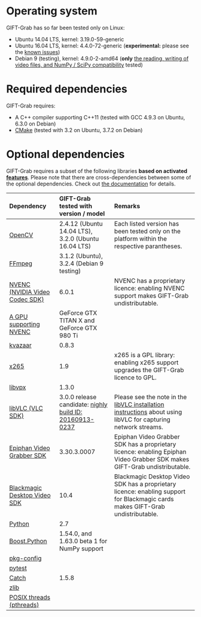 # Operating system

GIFT-Grab has so far been tested only on Linux:
* Ubuntu 14.04 LTS, kernel: 3.19.0-59-generic
* Ubuntu 16.04 LTS, kernel: 4.4.0-72-generic (**experimental:** please see the [known issues](../README.md#known-issues))
* Debian 9 (testing), kernel: 4.9.0-2-amd64 (**only** [the reading, writing of video files, and NumPy / SciPy compatibility][deb-test] tested)

[deb-test]: ../README.md#features


# Required dependencies

GIFT-Grab requires:

* A C++ compiler supporting C++11 (tested with GCC 4.9.3 on Ubuntu, 6.3.0 on Debian)
* [CMake](https://cmake.org/) (tested with 3.2 on Ubuntu, 3.7.2 on Debian)


# Optional dependencies

GIFT-Grab requires a subset of the following libraries **based on activated [features](../README.md#features)**.
Please note that there are cross-dependencies between some of the optional dependencies.
Check out [the documentation](tips.md) for details.

| **Dependency** | **GIFT-Grab tested with version / model** | **Remarks** |
| :--- | :--- | :--- |
| [OpenCV](http://www.opencv.org/) | 2.4.12 (Ubuntu 14.04 LTS), 3.2.0 (Ubuntu 16.04 LTS) | Each listed version has been tested only on the platform within the respective parantheses. |
| [FFmpeg](https://ffmpeg.org/) | 3.1.2 (Ubuntu), 3.2.4 (Debian 9 testing) | |
| [NVENC (NVIDIA Video Codec SDK)](https://developer.nvidia.com/nvidia-video-codec-sdk) | 6.0.1 | NVENC has a proprietary licence: enabling NVENC support makes GIFT-Grab undistributable. |
| [A GPU supporting NVENC](https://developer.nvidia.com/nvidia-video-codec-sdk) | GeForce GTX TITAN X and GeForce GTX 980 Ti | |
| [kvazaar](https://github.com/ultravideo/kvazaar) | 0.8.3 | |
| [x265](http://x265.org/) | 1.9 | x265 is a GPL library: enabling x265 support upgrades the GIFT-Grab licence to GPL. |
| [libvpx](https://www.webmproject.org/code/) | 1.3.0 | |
| [libVLC (VLC SDK)](https://wiki.videolan.org/LibVLC/) | 3.0.0 release candidate: [nighly build ID: 20160913-0237](http://nightlies.videolan.org/build/source/?C=M;O=D) | Please see the note in the [libVLC installation instructions](tips.md#libvlc) about using libVLC for capturing network streams. |
| [Epiphan Video Grabber SDK](https://www.epiphan.com/support/) | 3.30.3.0007 | Epiphan Video Grabber SDK has a proprietary licence: enabling Epiphan Video Grabber SDK makes GIFT-Grab undistributable. |
| [Blackmagic Desktop Video SDK](https://www.blackmagicdesign.com/support) | 10.4 | Blackmagic Desktop Video SDK has a proprietary licence: enabling support for Blackmagic cards makes GIFT-Grab undistributable. |
| [Python](https://www.python.org/) | 2.7 | |
| [Boost.Python](http://www.boost.org/doc/libs/release/libs/python/) | 1.54.0, and 1.63.0 beta 1 for NumPy support | |
| [pkg-config](https://www.freedesktop.org/wiki/Software/pkg-config/) | | |
| [pytest](http://doc.pytest.org/en/latest/) | | |
| [Catch](https://github.com/philsquared/Catch) | 1.5.8 | |
| [zlib](http://www.zlib.net/) | | |
| [POSIX threads (pthreads)](http://pubs.opengroup.org/onlinepubs/9699919799/basedefs/pthread.h.html) | | |
